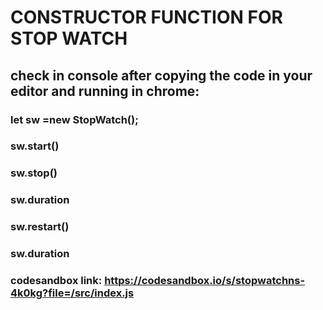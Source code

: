 # CONSTRUCTOR FUNCTION FOR STOP WATCH
## check in console after copying the code in your editor and running in chrome:
### let sw =new StopWatch();
### sw.start()
### sw.stop()
### sw.duration
### sw.restart()
### sw.duration

### codesandbox link: https://codesandbox.io/s/stopwatchns-4k0kg?file=/src/index.js
